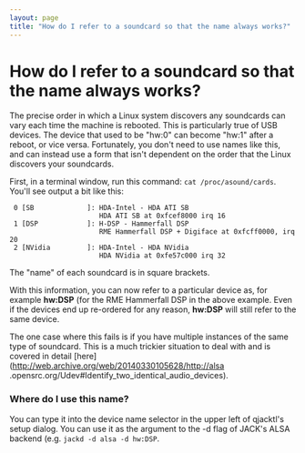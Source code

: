 ```yaml
---
layout: page
title: "How do I refer to a soundcard so that the name always works?"
---
```


# How do I refer to a soundcard so that the name always works?

The precise order in which a Linux system discovers any soundcards can vary
each time the machine is rebooted. This is particularly true of USB devices.
The device that used to be "hw:0" can become "hw:1" after a reboot, or vice
versa. Fortunately, you don't need to use names like this, and can instead use
a form that isn't dependent on the order that the Linux discovers your
soundcards.

First, in a terminal window, run this command: `cat /proc/asound/cards`.
You'll see output a bit like this:

    
    
     0 [SB             ]: HDA-Intel - HDA ATI SB
                          HDA ATI SB at 0xfcef8000 irq 16
     1 [DSP            ]: H-DSP - Hammerfall DSP
                          RME Hammerfall DSP + Digiface at 0xfcff0000, irq 20
     2 [NVidia         ]: HDA-Intel - HDA NVidia
                          HDA NVidia at 0xfe57c000 irq 32
    

The "name" of each soundcard is in square brackets.

With this information, you can now refer to a particular device as, for
example **hw:DSP** (for the RME Hammerfall DSP in the above example. Even if
the devices end up re-ordered for any reason, **hw:DSP** will still refer to
the same device.

The one case where this fails is if you have multiple instances of the same
type of soundcard. This is a much trickier situation to deal with and is
covered in detail [here](http://web.archive.org/web/20140330105628/http://alsa
.opensrc.org/Udev#Identify_two_identical_audio_devices).

### Where do I use this name?

You can type it into the device name selector in the upper left of qjacktl's
setup dialog. You can use it as the argument to the -d flag of JACK's ALSA
backend (e.g. `jackd -d alsa -d hw:DSP`.

